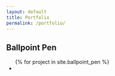 ```yaml
---
layout: default
title: Portfolio
permalink: /portfolio/
---
```


<h2>Ballpoint Pen</h2>
<ul>
  {% for project in site.ballpoint_pen %}
  <li>
    <img src="{{ project.image }}" alt="{{ project.title }}>
      <h3>{{ project.title }}<h3>
      <p>{{ project.description}}<p>
  </li>
      {% endfor %}
</ul>

<h2>Traditional To Digital</h2>
<ul>
  {% for project in site.traditional_to_digital %}
  <li>
    <img src="{{ project.image }}" alt="{{ project.title }}>
      <h3>{{ project.title }}<h3>
      <p>{{ project.description}}<p>
  </li>
      {% endfor %}
</ul>

<h2>Commissions</h2>
<ul>
  {% for project in site.commissions %}
  <li>
    <img src="{{ project.image }}" alt="{{ project.title }}>
      <h3>{{ project.title }}<h3>
      <p>{{ project.description}}<p>
  </li>
      {% endfor %}
</ul>

<h2>Inktober</h2>
<ul>
  {% for project in site.inktober %}
  <li>
    <img src="{{ project.image }}" alt="{{ project.title }}>
      <h3>{{ project.title }}<h3>
      <p>{{ project.description}}<p>
  </li>
      {% endfor %}
</ul>
